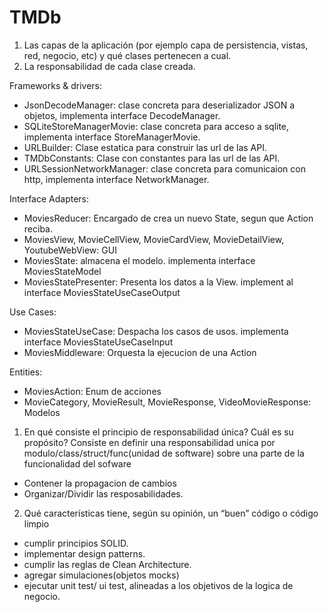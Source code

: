 # TMDb

1. Las capas de la aplicación (por ejemplo capa de persistencia, vistas, red, negocio, etc) y
qué clases pertenecen a cual.
2. La responsabilidad de cada clase creada.

Frameworks & drivers:
- JsonDecodeManager: clase concreta para deserializador JSON a objetos, implementa interface DecodeManager.
- SQLiteStoreManagerMovie: clase concreta para acceso a sqlite, implementa interface StoreManagerMovie.
- URLBuilder: Clase estatica para construir las url de las API.
- TMDbConstants: Clase con constantes para las url de las API.
- URLSessionNetworkManager: clase concreta para comunicaion con http, implementa interface NetworkManager.

Interface Adapters:
- MoviesReducer: Encargado de crea un nuevo State, segun que Action reciba.
- MoviesView, MovieCellView, MovieCardView, MovieDetailView, YoutubeWebView: GUI
- MoviesState: almacena el modelo. implementa interface MoviesStateModel
- MoviesStatePresenter: Presenta los datos a la View. implement al interface MoviesStateUseCaseOutput

Use Cases:
- MoviesStateUseCase:  Despacha los casos de usos. implementa interface MoviesStateUseCaseInput
- MoviesMiddleware: Orquesta la ejecucion de una Action

Entities:
- MoviesAction: Enum de acciones
- MovieCategory, MovieResult, MovieResponse, VideoMovieResponse: Modelos


1. En qué consiste el principio de responsabilidad única? Cuál es su propósito?
Consiste en definir una responsabilidad unica por modulo/class/struct/func(unidad de software) sobre una parte de la funcionalidad del sofware
- Contener la propagacion de cambios
- Organizar/Dividir las resposabilidades.

2. Qué características tiene, según su opinión, un “buen” código o código limpio
- cumplir principios SOLID.
- implementar design patterns.
- cumplir las reglas de Clean Architecture.
- agregar simulaciones(objetos mocks)
- ejecutar unit test/ ui test, alineadas a los objetivos de la logica de negocio.
